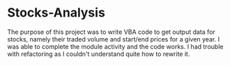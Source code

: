 # Stocks-Analysis

The purpose of this project was to write VBA code to get output data for stocks, namely their traded volume and start/end prices for a given year. I was able to complete the module activity and the code works. I had trouble with refactoring as I couldn't understand quite how to rewrite it. 
